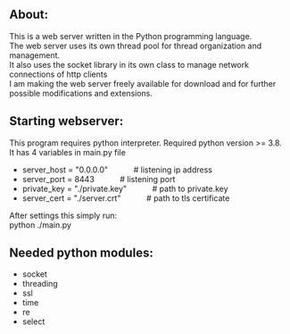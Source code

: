 
About:
-----------
This is a web server written in the Python programming language.  
The web server uses its own thread pool for thread organization and management.  
It also uses the socket library in its own class to manage network connections of http clients  
I am making the web server freely available for download and for further possible modifications and extensions.  


Starting webserver:
-------------------
This program requires python interpreter. Required python version >= 3.8.  
It has 4 variables in main.py file  
- server_host = "0.0.0.0"             &emsp;&emsp;&emsp;# listening ip address
- server_port = 8443                  &emsp;&emsp;&emsp;# listening port
- private_key = "./private.key"       &emsp;&emsp;&emsp;# path to private.key
- server_cert = "./server.crt"        &emsp;&emsp;&emsp;# path to tls certificate

After settings this simply run:  
python ./main.py  


Needed python modules:
----------------------
- socket
- threading
- ssl
- time
- re
- select